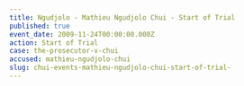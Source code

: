 ```yaml
---
title: Ngudjolo - Mathieu Ngudjolo Chui - Start of Trial
published: true
event_date: 2009-11-24T00:00:00.000Z
action: Start of Trial
case: the-prosecutor-v-chui
accused: mathieu-ngudjolo-chui
slug: chui-events-mathieu-ngudjolo-chui-start-of-trial-
---
```



